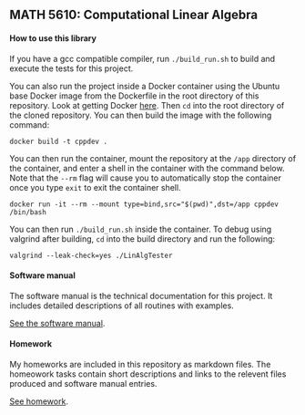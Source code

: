 ## MATH 5610:  Computational Linear Algebra

#### How to use this library

If you have a gcc compatible compiler, run `./build_run.sh` to build and execute the tests for this project.

You can also run the project inside a Docker container using the Ubuntu base Docker image from the Dockerfile in the root directory of this repository. Look at getting Docker [here](https://docs.docker.com/install/). Then `cd` into the root directory of the cloned repository. You can then build the image with the following command:
```
docker build -t cppdev .
```

You can then run the container, mount the repository at the `/app` directory of the container, and enter a shell in the container with the command below. Note that the `--rm` flag will cause you to automatically stop the container once you type `exit` to exit the container shell.
```
docker run -it --rm --mount type=bind,src="$(pwd)",dst=/app cppdev /bin/bash
```
You can then run `./build_run.sh` inside the container. To debug using valgrind after building, `cd` into the build directory and run the following: 
```
valgrind --leak-check=yes ./LinAlgTester
```

#### Software manual
The software manual is the technical documentation for this project. It includes detailed descriptions of all routines with examples.

[See the software manual](software_manual/README.md).

#### Homework
My homeworks are included in this repository as markdown files. The homeowork tasks contain short descriptions and links to the relevent files produced and software manual entries.

[See homework](homework/README.md).
